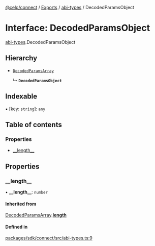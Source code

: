 [@celo/connect](../README.md) / [Exports](../modules.md) / [abi-types](../modules/abi_types.md) / DecodedParamsObject

# Interface: DecodedParamsObject

[abi-types](../modules/abi_types.md).DecodedParamsObject

## Hierarchy

- [`DecodedParamsArray`](abi_types.DecodedParamsArray.md)

  ↳ **`DecodedParamsObject`**

## Indexable

▪ [key: `string`]: `any`

## Table of contents

### Properties

- [\_\_length\_\_](abi_types.DecodedParamsObject.md#__length__)

## Properties

### \_\_length\_\_

• **\_\_length\_\_**: `number`

#### Inherited from

[DecodedParamsArray](abi_types.DecodedParamsArray.md).[__length__](abi_types.DecodedParamsArray.md#__length__)

#### Defined in

[packages/sdk/connect/src/abi-types.ts:9](https://github.com/celo-org/developer-tooling/blob/master/packages/sdk/connect/src/abi-types.ts#L9)
